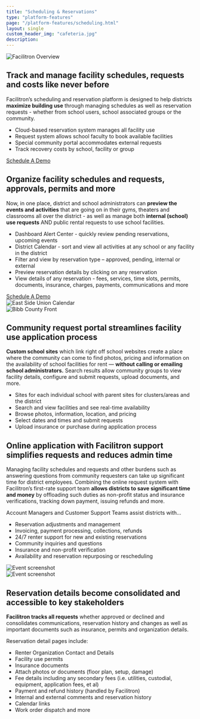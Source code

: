 ```yaml
---
title: "Scheduling & Reservations"
type: "platform-features"
page: "/platform-features/scheduling.html"
layout: single
custom_header_img: "cafeteria.jpg"
description:
---
```


<div class="row align-items-end px-5 mb-5">
  <div class="col-md-6">
    <img class="img-fluid" src="/images/overview/sr-search-results-desktop.jpg" alt="Facilitron Overview">
  </div>
  <div class="col-md-6">
    <h2 class="h2-responsive">Track and manage facility schedules, requests and costs like never before</h2>
    <p>Facilitron’s scheduling and reservation platform is designed to help districts <b>maximize building use</b> through managing schedules as well as reservation requests - whether from school users, school associated groups or the community.</p>
    <ul class="f-ul">
      <li>Cloud-based reservation system manages all facility use</li>
      <li>Request system allows school faculty to book available facilities</li>
      <li>Special community portal accommodates external requests</li>
      <li>Track recovery costs by school, facility or group</li>
    </ul>
    <a href="https://facilitron.drift.com/getstarted?schedule?schedule" target="_blank" class="btn btn-primary my-4 mx-auto">Schedule A Demo</a>
  </div>
</div>

<div class="row align-items-end px-5 mb-5">
  <div class="col-md-6">
    <h2 class="h2-responsive vertical-callout">Organize facility schedules and requests, approvals, permits and more</h2>
    <p>Now, in one place, district and school administrators can <b>preview the events and activities</b> that are going on in their gyms, theaters and classrooms all over the district - as well as manage both <b>internal (school) use requests</b> AND public rental requests to use school facilities.</p>
    <ul class="f-ul">
      <li>Dashboard Alert Center - quickly review pending reservations, upcoming events</li>
      <li>District Calendar - sort and view all activities at any school or any facility in the district</li>
      <li>Filter and view by reservation type – approved, pending, internal or external</li>
      <li>Preview reservation details by clicking on any reservation</li>
      <li>View details of any reservation - fees, services, time slots, permits, documents, insurance, charges, payments, communications and more</li>
    </ul>
    <a href="https://facilitron.drift.com/getstarted?schedule?schedule" target="_blank" class="btn btn-primary my-4 mx-auto">Schedule A Demo</a>
  </div>
  <div class="col-md-6"><img src="/images/overview/calendar-ipad.jpg" alt="East Side Union Calendar" class="img-fluid"></div>
</div>

<div class="row align-items-end mb-5">
  <div class="col-md-6 pl-0 homepage-img-l"><img src="/images/overview/bibb-storefront-desktop.jpg" alt="Bibb County Front" class="img-fluid"></div>
  <div class="col-md-6 pr-5">
    <h2 class="h2-responsive vertical-callout">Community request portal streamlines facility use application process</h2>
    <p><b>Custom school sites</b> which link right off school websites create a place where the community can come to find photos, pricing and information on the availability of school facilities for rent &mdash; <b>without calling or emailing school administrators.</b> Search results allow community groups to view facility details, configure and submit requests, upload documents, and more.</p>
    <ul class="f-ul">
      <li>Sites for each individual school with parent sites for clusters/areas and the district</li>
      <li>Search and view facilities and see real-time availability</li>
      <li>Browse photos, information, location, and pricing</li>
      <li>Select dates and times and submit requests</li>
      <li>Upload insurance or purchase during application process</li>
    </ul>
  </div>
</div>

<div class="row align-items-end px-5 mb-5">
  <div class="col-md-6">
    <h2 class="h2-responsive vertical-callout">Online application with Facilitron support simplifies requests and reduces admin time</h2>
    <p>Managing facility schedules and requests and other burdens such as answering questions from community requesters can take up significant time for district employees. Combining the online request system with Facilitron’s first-rate support team <b>allows districts to save significant time and money</b> by offloading such duties as non-profit status and insurance verifications, tracking down payment, issuing refunds and more.</p>
    <p>
      Account Managers and Customer Support Teams assist districts with...
    </p>
    <ul class="f-ul">
      <li>Reservation adjustments and management </li>
      <li>Invoicing, payment processing, collections, refunds</li>
      <li>24/7 renter support for new and existing reservations</li>
      <li>Community inquiries and questions</li>
      <li>Insurance and non-profit verification</li>
      <li>Availability and reservation repurposing or rescheduling</li>
    </ul>
  </div>
  <div class="col-md-6">
    <img src="/images/overview/sr-event-screenshot.jpg" alt="Event screenshot" class="img-fluid mb-3"><br>
    <img src="/images/overview/sr-insurance-screenshot.jpg" alt="Event screenshot" class="img-fluid">
  </div>
</div>

<div class="row align-items-end px-5 mb-5">
  <div class="col-md-6"><img src="/images/overview/sr-reservation-detail-ipad.jpg" alt="" class="img-fluid"></div>
  <div class="col-md-6">
    <h2 class="h2-responsive vertical-callout">Reservation details become consolidated and accessible to key stakeholders</h2>
    <p><b>Facilitron tracks all requests</b> whether approved or declined and consolidates communications, reservation history and changes as well as important documents such as insurance, permits and organization details.</p>
    <p>Reservation detail pages include:</p>
    <ul class="f-ul">
      <li>Renter Organization Contact and Details</li>
      <li>Facility use permits</li>
      <li>Insurance documents</li>
      <li>Attach photos or documents (floor plan, setup, damage)</li>
      <li>Fee details including any secondary fees (i.e. utilities, custodial, equipment, application fees, et al)</li>
      <li>Payment and refund history (handled by Facilitron)</li>
      <li>Internal and external comments and reservation history</li>
      <li>Calendar links</li>
      <li>Work order dispatch and more</li>
    </ul>
  </div>
</div>
